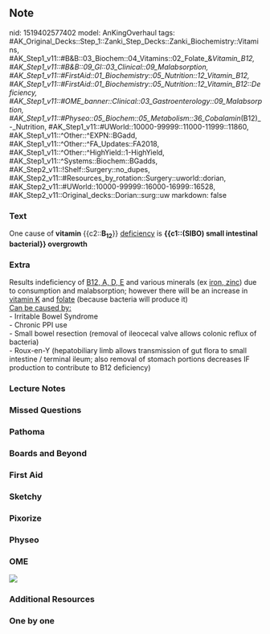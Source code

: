 ## Note
nid: 1519402577402
model: AnKingOverhaul
tags: #AK_Original_Decks::Step_1::Zanki_Step_Decks::Zanki_Biochemistry::Vitamins, #AK_Step1_v11::#B&B::03_Biochem::04_Vitamins::02_Folate_&_Vitamin_B12, #AK_Step1_v11::#B&B::09_GI::03_Clinical::09_Malabsorption, #AK_Step1_v11::#FirstAid::01_Biochemistry::05_Nutrition::12_Vitamin_B12, #AK_Step1_v11::#FirstAid::01_Biochemistry::05_Nutrition::12_Vitamin_B12::Deficiency, #AK_Step1_v11::#OME_banner::Clinical::03_Gastroenterology::09_Malabsorption, #AK_Step1_v11::#Physeo::05_Biochem::05_Metabolism::36_Cobalamin_(B12)_-_Nutrition, #AK_Step1_v11::#UWorld::10000-99999::11000-11999::11860, #AK_Step1_v11::^Other::^EXPN::BGadd, #AK_Step1_v11::^Other::^FA_Updates::FA2018, #AK_Step1_v11::^Other::^HighYield::1-HighYield, #AK_Step1_v11::^Systems::Biochem::BGadds, #AK_Step2_v11::!Shelf::Surgery::no_dupes, #AK_Step2_v11::#Resources_by_rotation::Surgery::uworld::dorian, #AK_Step2_v11::#UWorld::10000-99999::16000-16999::16528, #AK_Step2_v11::Original_decks::Dorian::surg::uw
markdown: false

### Text
One cause of <b>vitamin</b> {{c2::<b>B</b><sub style=
"font-weight: bold;">12</sub>}} <u>deficiency</u> is
<b>{{c1::(SIBO) small intestinal bacterial}} overgrowth</b>

### Extra
<div>
  <div>
    Results indeficiency of <u>B12, A, D, E</u> and various
    minerals (ex <u>iron, zinc</u>) due to consumption and
    malabsorption; however there will be an increase in <u>vitamin
    K</u> and <u>folate</u> (because bacteria will produce it)
  </div>
</div>
<div>
  <u>Can be caused by:</u>
</div>
<div>
  - Irritable Bowel Syndrome
</div>
<div>
  - Chronic PPI use
</div>
<div>
  - Small bowel resection (removal of ileocecal valve allows
  colonic reflux of bacteria)
</div>
<div>
  - Roux-en-Y (hepatobiliary limb allows transmission of gut flora
  to small intestine / terminal ileum; also removal of stomach
  portions decreases IF production to contribute to B12 deficiency)
</div>

### Lecture Notes


### Missed Questions


### Pathoma


### Boards and Beyond


### First Aid


### Sketchy


### Pixorize


### Physeo


### OME
<div class="ome-widget">
  <a href=
  "https://onlinemeded.org/spa/gastroenterology/malabsorption/acquire?ref=anki">
  <img src="_OME_AnkiFlashcards_Lesson_6.png"></a>
</div>

### Additional Resources


### One by one

